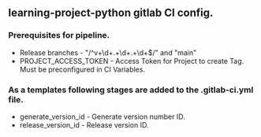 ## learning-project-python gitlab CI config.

### Prerequisites for pipeline.
  - Release branches - "/^v+\d+\.+\d+\.+\d+$/" and "main"
  - PROJECT_ACCESS_TOKEN - Access Token for Project to create Tag. Must be preconfigured in CI Variables.

### As a templates following stages are added to the .gitlab-ci.yml file.
  - generate_version_id - Generate version number ID.
  - release_version_id - Release version ID.
  